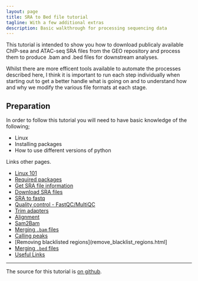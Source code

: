 ```yaml
---
layout: page
title: SRA to Bed file tutorial
tagline: With a few additional extras
description: Basic walkthrough for processing sequencing data
---
```


This tutorial is intended to show you how to download publicaly available ChIP-sea and ATAC-seq SRA files from the GEO repository 
and process them to produce .bam and .bed files for downstream analyses.

Whilst there are more efficent tools available to automate the processes described here, I think it is important to run each step 
individually when starting out to get a better handle what is going on and to understand how and why we modify the various file 
formats at each stage.

## Preparation 

In order to follow this tutorial you will need to have basic knowledge of the following;

- Linux
- Installing packages
- How to use different versions of python

Links other pages.

- [Linux 101](pages/linux101.html)
- [Required packages](pages/required_packages.html)
- [Get SRA file information](pages/get_sra_info.html)
- [Download SRA files](pages/download_SRA_files.html)
- [SRA to fastq](pages/SRA_2_fastq.html)
- [Quality control - FastQC/MultiQC](pages/fastqc.html)
- [Trim adapters](pages/trim_adapters.html)
- [Alignment](pages/alignment.html)
- [Sam2Bam](pages/sam2bam.html)
- [Merging `.bam` files](bam_merging.html)
- [Calling peaks](pages/calling_peaks.html)
- [Removing blacklisted regions](remove_blacklist_regions.html]
- [Merging `.bed` files](bed_merging.html)
- [Useful Links](pages/useful_links.html)
---

The source for this tutorial is [on github](https://github.com/Dazcam/SRA_to_Peak).

